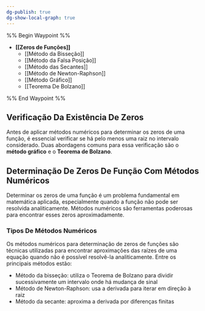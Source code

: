 ```yaml
---
dg-publish: true
dg-show-local-graph: true
---
```


%% Begin Waypoint %%

- **[[Zeros de Funções]]**
	- [[Método da Bisseção]]
	- [[Método da Falsa Posição]]
	- [[Método das Secantes]]
	- [[Método de Newton-Raphson]]
	- [[Método Gráfico]]
	- [[Teorema De Bolzano]]

%% End Waypoint %%

## Verificação Da Existência De Zeros

Antes de aplicar métodos numéricos para determinar os zeros de uma função, é essencial verificar se há pelo menos uma raiz no intervalo considerado. Duas abordagens comuns para essa verificação são o **método gráfico** e o **Teorema de Bolzano**.

## Determinação De Zeros De Função Com Métodos Numéricos

Determinar os zeros de uma função é um problema fundamental em matemática aplicada, especialmente quando a função não pode ser resolvida analiticamente. Métodos numéricos são ferramentas poderosas para encontrar esses zeros aproximadamente.

### Tipos De Métodos Numéricos

Os métodos numéricos para determinação de zeros de funções são técnicas utilizadas para encontrar aproximações das raízes de uma equação quando não é possível resolvê-la analiticamente. Entre os principais métodos estão:

- Método da bisseção: utiliza o Teorema de Bolzano para dividir sucessivamente um intervalo onde há mudança de sinal
- Método de Newton-Raphson: usa a derivada para iterar em direção à raiz
- Método da secante: aproxima a derivada por diferenças finitas
